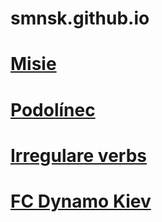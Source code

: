 # smnsk.github.io
# [Misie](https://smnsk.github.io/misie)
# [Podolínec](https://smnsk.github.io/podolinec)
# [Irregulare verbs](https://smnsk.github.io/irv)
# [FC Dynamo Kiev](https://smnsk.github.io/fcdk)
